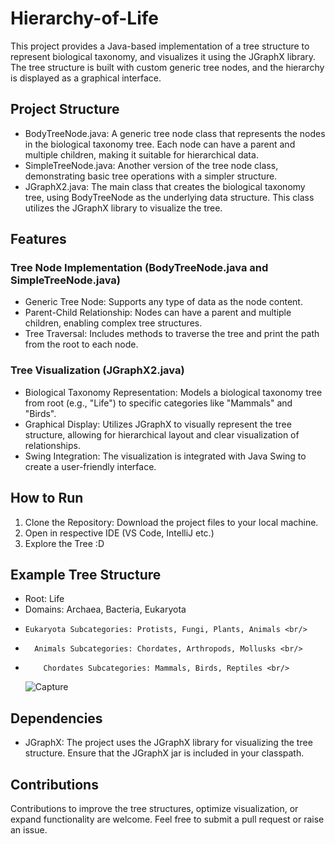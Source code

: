 # Hierarchy-of-Life
This project provides a Java-based implementation of a tree structure to represent biological taxonomy, and visualizes it using the JGraphX library. The tree structure is built with custom generic tree nodes, and the hierarchy is displayed as a graphical interface.
## Project Structure
* BodyTreeNode.java: A generic tree node class that represents the nodes in the biological taxonomy tree. Each node can have a parent and multiple children, making it suitable for hierarchical data.
* SimpleTreeNode.java: Another version of the tree node class, demonstrating basic tree operations with a simpler structure.
* JGraphX2.java: The main class that creates the biological taxonomy tree, using BodyTreeNode as the underlying data structure. This class utilizes the JGraphX library to visualize the tree.
## Features
### Tree Node Implementation (BodyTreeNode.java and SimpleTreeNode.java)
* Generic Tree Node: Supports any type of data as the node content.
* Parent-Child Relationship: Nodes can have a parent and multiple children, enabling complex tree structures.
* Tree Traversal: Includes methods to traverse the tree and print the path from the root to each node.
### Tree Visualization (JGraphX2.java)
* Biological Taxonomy Representation: Models a biological taxonomy tree from root (e.g., "Life") to specific categories like "Mammals" and "Birds".
* Graphical Display: Utilizes JGraphX to visually represent the tree structure, allowing for hierarchical layout and clear visualization of relationships.
* Swing Integration: The visualization is integrated with Java Swing to create a user-friendly interface.
## How to Run
1. Clone the Repository: Download the project files to your local machine.
2. Open in respective IDE (VS Code, IntelliJ etc.)
3. Explore the Tree :D
## Example Tree Structure <br/>
* Root: Life <br/>
*   Domains: Archaea, Bacteria, Eukaryota <br/>
*     Eukaryota Subcategories: Protists, Fungi, Plants, Animals <br/>
*       Animals Subcategories: Chordates, Arthropods, Mollusks <br/>
*         Chordates Subcategories: Mammals, Birds, Reptiles <br/>
  ![Capture](https://github.com/user-attachments/assets/1f015872-c3fb-4fe9-994b-4844c5953992)
## Dependencies
* JGraphX: The project uses the JGraphX library for visualizing the tree structure. Ensure that the JGraphX jar is included in your classpath.
## Contributions
Contributions to improve the tree structures, optimize visualization, or expand functionality are welcome. Feel free to submit a pull request or raise an issue.
